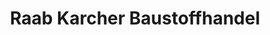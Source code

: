 ---
title: "Raab Karcher Baustoffhandel"
url: /hartheim-am-rhein/raab-karcher-baustoffhandel/
shop: Baustoffe
---